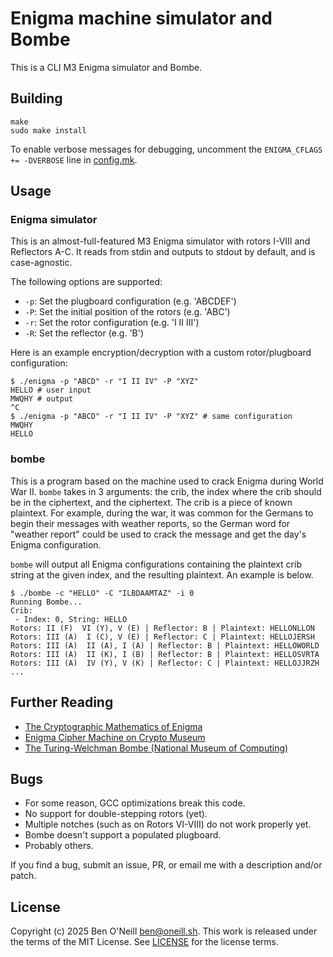 # Enigma machine simulator and Bombe

This is a CLI M3 Enigma simulator and Bombe.

## Building

```shell
make
sudo make install
```

To enable verbose messages for debugging, uncomment the `ENIGMA_CFLAGS += -DVERBOSE` line in [config.mk](config.mk).

## Usage

### Enigma simulator

This is an almost-full-featured M3 Enigma simulator with rotors I-VIII and Reflectors A-C. It reads from stdin and
outputs to stdout by default, and is case-agnostic.

The following options are supported:

* `-p`: Set the plugboard configuration (e.g. 'ABCDEF')
* `-P`: Set the initial position of the rotors (e.g. 'ABC')
* `-r`: Set the rotor configuration (e.g. 'I II III')
* `-R`: Set the reflector (e.g. 'B')

Here is an example encryption/decryption with a custom rotor/plugboard configuration:

```shell
$ ./enigma -p "ABCD" -r "I II IV" -P "XYZ"
HELLO # user input
MWQHY # output
^C
$ ./enigma -p "ABCD" -r "I II IV" -P "XYZ" # same configuration
MWQHY
HELLO
```

### bombe

This is a program based on the machine used to crack Enigma during World War II.
`bombe` takes in 3 arguments: the crib, the index where the crib should be in
the ciphertext, and the ciphertext. The crib is a piece of known plaintext. For example,
during the war, it was common for the Germans to begin their messages with weather reports,
so the German word for "weather report" could be used to crack the message and get the
day's Enigma configuration.

`bombe` will output all Enigma configurations containing the plaintext crib
string at the given index, and the resulting plaintext. An example is below.

```shell
$ ./bombe -c "HELLO" -C "ILBDAAMTAZ" -i 0
Running Bombe...
Crib:
 - Index: 0, String: HELLO
Rotors: II (F)  VI (Y), V (E) | Reflector: B | Plaintext: HELLONLLON
Rotors: III (A)  I (C), V (E) | Reflector: C | Plaintext: HELLOJERSH
Rotors: III (A)  II (A), I (A) | Reflector: B | Plaintext: HELLOWORLD
Rotors: III (A)  II (K), I (B) | Reflector: B | Plaintext: HELLOSVRTA
Rotors: III (A)  IV (Y), V (K) | Reflector: C | Plaintext: HELLOJJRZH
...
```

## Further Reading

* [The Cryptographic Mathematics of Enigma](https://www.nsa.gov/portals/75/documents/about/cryptologic-heritage/historical-figures-publications/publications/wwii/CryptoMathEnigma_Miller.pdf)
* [Enigma Cipher Machine on Crypto Museum](https://www.cryptomuseum.com/crypto/enigma/index.htm)
* [The Turing-Welchman Bombe (National Museum of Computing)](https://www.tnmoc.org/bombe)

## Bugs

* For some reason, GCC optimizations break this code.
* No support for double-stepping rotors (yet).
* Multiple notches (such as on Rotors VI-VIII) do not work properly yet.
* Bombe doesn't support a populated plugboard.
* Probably others.

If you find a bug, submit an issue, PR, or email me with a description and/or patch.

## License

Copyright (c) 2025 Ben O'Neill <ben@oneill.sh>. This work is released under the
terms of the MIT License. See [LICENSE](LICENSE) for the license terms.
